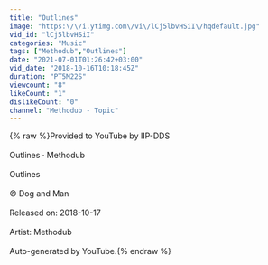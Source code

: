```yaml
---
title: "Outlines"
image: "https:\/\/i.ytimg.com\/vi\/lCj5lbvHSiI\/hqdefault.jpg"
vid_id: "lCj5lbvHSiI"
categories: "Music"
tags: ["Methodub","Outlines"]
date: "2021-07-01T01:26:42+03:00"
vid_date: "2018-10-16T10:18:45Z"
duration: "PT5M22S"
viewcount: "8"
likeCount: "1"
dislikeCount: "0"
channel: "Methodub - Topic"
---
```

{% raw %}Provided to YouTube by IIP-DDS<br /><br />Outlines · Methodub<br /><br />Outlines<br /><br />℗ Dog and Man<br /><br />Released on: 2018-10-17<br /><br />Artist: Methodub<br /><br />Auto-generated by YouTube.{% endraw %}
